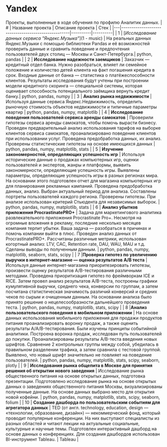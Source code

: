 # Yandex

Проекты, выполненные в ходе обучения по профилю Аналитик данных.
| # | Название проекта | Описание проекта | Стек |
|---|----------------------------------------------------|----------|----------|
| 1 | [_Исследование данных сервиса "Яндекс.Музыка"_](1 - music) | На реальных данных Яндекс.Музыки c помощью библиотеки Pandas и её возможностей проверить данные и сравнить поведение и предпочтения пользователей двух столиц — Москвы и Санкт-Петербурга.| python, pandas  |
| 2 | __Исследование надежности заемщиков__ | Заказчик — кредитный отдел банка. Нужно разобраться, влияет ли семейное положение и количество детей клиента на факт погашения кредита в срок. Входные данные от банка — статистика о платёжеспособности клиентов. Результаты исследования будут учтены при построении модели кредитного скоринга — специальной системы, которая оценивает способность потенциального заёмщика вернуть кредит банку.| python, pandas, numpy |
| 3 | __Анализ рынка недвижимости__ | Используя данные сервиса Яндекс.Недвижимость, определить рыночную стоимость объектов недвижимости и типичные параметры квартир | python, pandas, numpy, matplotlib  |
| 4 | __Исследование поведения пользователей сервиса аренды самокатов__ | Проверили гипотезы сервиса аренды самокатов, чтобы помочь вырасти бизнесу. Проведен предварительный анализ использования тарифов на выборке клиентов сервиса самокатов, проанализировано поведение клиентов при использовании услуг. Проведена предобработка данных, их анализ. Проверены статистические гипотезы на основе имеющихся данных | python, pandas, numpy, matplotlib, stats  |
| 5 | __Изучение закономерностей, определяющих успешность игр__   | Используя исторические данные о продажах компьютерных игр, оценки пользователей и экспертов, жанры и платформы, выявить закономерности, определяющие успешность игры. Выявлены параметры, определяющие успешность игры в разных регионах мира. На основании этого подготовлен отчет для магазина компьютерных игр для планирования рекламных кампаний. Проведена предобработка данных, анализ. Выбран актуальный период для анализа. Составлены портреты пользователей каждого региона. Проверены гипотезы. При анализе использован критерий Стьюдента для независимых выборок. | python, pandas, numpy, matplotlib, stats |
| 6 | __Анализ убытков приложения ProcrastinatePRO+__  | Задача для маркетингового аналитика развлекательного приложения Procrastinate Pro+. Несмотря на огромные вложения в рекламу, последние несколько месяцев компания терпит убытки. Ваша задача — разобраться в причинах и помочь компании выйти в плюс. Проведен анализ данных от ProcrastinatePRO+. Рассчитаны различные метрики, использован когортный анализ: LTV, CAC, Retention rate, DAU, WAU, MAU и т.д. Сделаны выводы по полученным данным.  | python,  pandas, numpy, matplotlib, seaborn, stats, scipy |
| 7 |__Проверка гипотез по увеличению выручки в интернет-магазине — оценка результатов A/B теста__  | Используя данные интернет-магазина приоритезировать гипотезы, произвести оценку результатов A/B-тестирования различными методами. Проведена приоритизация гипотез по фреймворкам ICE и RICE. Затем провел анализ результатов A/B-теста, построены графики кумулятивной выручки, среднего чека, конверсии по группам, а затем посчитана статистическая значимость различий конверсий и средних чеков по сырым и очищенным данным. На основании анализа было принято решение о нецелесообразности дальнейшего проведения теста. | python, pandas, numpy, matplotlib, stats, scipy  |
| 8 |__Анализ пользовательского поведения в мобильном приложении__   | На основе данных использования мобильного приложения для продажи продуктов питания проанализировать воронку продаж, а также оценить результаты A/A/B-тестирования. Были изучены принципы событийной аналитики. Построена воронка продаж, исследован путь пользователей до покупки. Проанализированы результаты A/B-теста введения новых шрифтов. Сравнение 2 контрольных группы между собой, убедилась в правильном разделении трафика, а затем сравнила с тестовой группой. Выявлено, что новый шрифт значительно не повлияет на поведение пользователей.   | python, pandas, numpy, matplotlib, stats, scipy, seaborn, plotly  |
| 9 | __Исследования рынка общепита в Москве для принятия решения об открытии нового заведения__  | Исследование рынка общественного питания на основе открытых данных, подготовка презентации. Подготовлено исследование рынка на основе открытых данных о заведениях общественного питания Москвы, визуализированы полученные данные. На основе данных выбрано место для открытия новой кофейни. | python, pandas, numpy, matplotlib, stats, scipy, seaborn, folium   |
| 10 | __Создание дашборда по пользовательским событиям для агрегатора данных__  | TED (от англ. technology, education, design — «технологии, образование, дизайн») — некоммерческий фонд, который проводит популярные конференции. На них выступают специалисты из разных областей и читают лекции на актуальные социальные, культурные и научные темы.  Подготовлен интерактивный дашборд на основе данных о конференциях. Для создания дашбордов использован BI-инструмент Tableau.  | Tableau |
